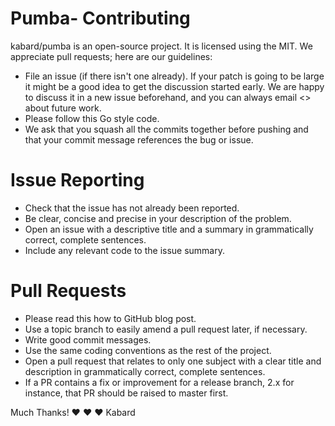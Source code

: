 # Pumba- Contributing
kabard/pumba is an open-source project. It is licensed using the MIT. We appreciate pull requests; here are our guidelines:

  - File an issue (if there isn't one already). If your patch is going to be large it might be a good idea to get the discussion started early. We are happy to discuss it in a new issue beforehand, and you can always email <> about future work.
  - Please follow this Go style code.
  - We ask that you squash all the commits together before pushing and that your commit message references the bug or issue.

# Issue Reporting

  - Check that the issue has not already been reported.
  - Be clear, concise and precise in your description of the problem.
  - Open an issue with a descriptive title and a summary in grammatically correct, complete sentences.
  - Include any relevant code to the issue summary.

# Pull Requests
 - Please read this how to GitHub blog post.
 - Use a topic branch to easily amend a pull request later, if necessary.
 - Write good commit messages.
 - Use the same coding conventions as the rest of the project.
 - Open a pull request that relates to only one subject with a clear title and description in grammatically correct, complete sentences.
 - If a PR contains a fix or improvement for a release branch, 2.x for instance, that PR should be raised to master first.
 
Much Thanks!  ❤ ❤ ❤
Kabard
